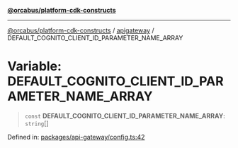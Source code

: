 [**@orcabus/platform-cdk-constructs**](../../../../README.md)

***

[@orcabus/platform-cdk-constructs](../../../../README.md) / [apigateway](../README.md) / DEFAULT\_COGNITO\_CLIENT\_ID\_PARAMETER\_NAME\_ARRAY

# Variable: DEFAULT\_COGNITO\_CLIENT\_ID\_PARAMETER\_NAME\_ARRAY

> `const` **DEFAULT\_COGNITO\_CLIENT\_ID\_PARAMETER\_NAME\_ARRAY**: `string`[]

Defined in: [packages/api-gateway/config.ts:42](https://github.com/OrcaBus/platform-cdk-constructs/blob/main/packages/api-gateway/config.ts#L42)
